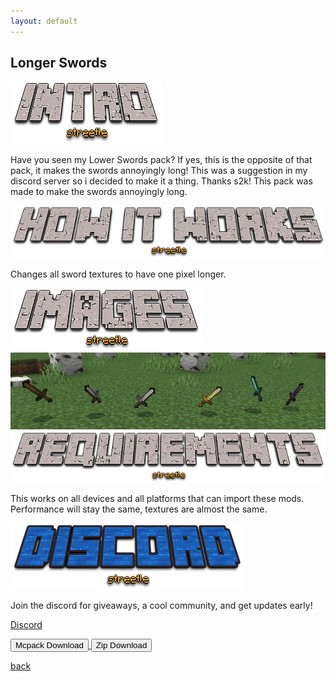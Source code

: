 ```yaml
---
layout: default
---
```


## Longer Swords

<img src="/all/intro.png" alt="intro">

Have you seen my Lower Swords pack? If yes, this is the opposite of that pack, it makes the swords annoyingly long! This was a suggestion in my discord server so i decided to make it a thing. Thanks s2k! This pack was made to make the swords annoyingly long.

<img src="/all/how.png" alt="howitworks">

Changes all sword textures to have one pixel longer.

<img src="/all/images.png" alt="images">

<img src="/longerswords/swords.png" alt="all long swords on grass blocks">

<img src="/all/req.png" alt="requirements">

This works on all devices and all platforms that can import these mods. Performance will stay the same, textures are almost the same.

<img src="/all/discord.png" alt="discord">

Join the discord for giveaways, a cool community, and get updates early! 

[Discord](./discord)

<a href="/longerswords/longer-swords-mcpack.mcpack" download="longer-swords-mcpack"> 
<button type="button">Mcpack Download</button> 
</a>

<a href="/longerswords/longer-swords-zip.zip" download="longer-swords-zip"> 
<button type="button">Zip Download</button> 
</a>

[back](./)
<head>
</head>
